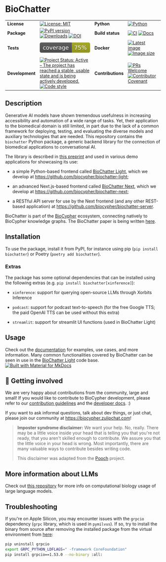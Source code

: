 # BioChatter

|     |     |     |     |
| --- | --- | --- | --- |
| __License__ | [![License: MIT](https://img.shields.io/badge/License-MIT-yellow.svg)](https://opensource.org/licenses/MIT) | __Python__ | [![Python](https://img.shields.io/pypi/pyversions/biochatter)](https://www.python.org) |
| __Package__ | [![PyPI version](https://img.shields.io/pypi/v/biochatter)](https://pypi.org/project/biochatter/) [![Downloads](https://static.pepy.tech/badge/biochatter)](https://pepy.tech/project/biochatter) [![DOI](https://zenodo.org/badge/650181006.svg)](https://zenodo.org/doi/10.5281/zenodo.10777945) | __Build status__ | [![CI](https://github.com/biocypher/biochatter/actions/workflows/ci.yaml/badge.svg)](https://github.com/biocypher/biochatter/actions/workflows/ci.yaml) [![Docs](https://github.com/biocypher/biochatter/actions/workflows/docs.yaml/badge.svg)](https://github.com/biocypher/biochatter/actions/workflows/docs.yaml) |
| __Tests__ | [![Coverage](https://raw.githubusercontent.com/biocypher/biochatter/coverage/coverage.svg)](https://github.com/biocypher/biochatter/actions/workflows/ci.yaml) | __Docker__ | [![Latest image](https://img.shields.io/docker/v/biocypher/chatgse)](https://hub.docker.com/repository/docker/biocypher/chatgse/general) [![Image size](https://img.shields.io/docker/image-size/biocypher/chatgse/latest)](https://hub.docker.com/repository/docker/biocypher/chatgse/general) |
| __Development__ | [![Project Status: Active – The project has reached a stable, usable state and is being actively developed.](https://www.repostatus.org/badges/latest/active.svg)](https://www.repostatus.org/#active) [![Code style](https://img.shields.io/badge/code%20style-black-000000.svg)](https://black.readthedocs.io/en/stable/) | __Contributions__ | [![PRs Welcome](https://img.shields.io/badge/PRs-welcome-brightgreen.svg?style=flat-square)](http://makeapullrequest.com) [![Contributor Covenant](https://img.shields.io/badge/Contributor%20Covenant-2.1-4baaaa.svg)](CONTRIBUTING.md) |

## Description

Generative AI models have shown tremendous usefulness in increasing
accessibility and automation of a wide range of tasks. Yet, their application to
the biomedical domain is still limited, in part due to the lack of a common
framework for deploying, testing, and evaluating the diverse models and
auxiliary technologies that are needed.  This repository contains the
`biochatter` Python package, a generic backend library for the connection of
biomedical applications to conversational AI.

The library is described in [this preprint](https://arxiv.org/abs/2305.06488) and
used in various demo applications for showcasing its use:

- a simple Python-based frontend called [BioChatter
Light](https://light.biochatter.org), which we develop at
https://github.com/biocypher/biochatter-light;

- an advanced Next.js-based frontend called [BioChatter
Next](https://next.biochatter.org), which we develop at
https://github.com/biocypher/biochatter-next;

- a RESTful API server for use by the Next frontend (and any other REST-based
application) at https://github.com/biocypher/biochatter-server.

BioChatter is part of the [BioCypher](https://github.com/biocypher) ecosystem,
connecting natively to BioCypher knowledge graphs. The BioChatter paper is
being written [here](https://github.com/biocypher/biochatter-paper).

## Installation

To use the package, install it from PyPI, for instance using pip (`pip install
biochatter`) or Poetry (`poetry add biochatter`).

### Extras

The package has some optional dependencies that can be installed using the
following extras (e.g. `pip install biochatter[xinference]`):

- `xinference`: support for querying open-source LLMs through Xorbits Inference

- `podcast`: support for podcast text-to-speech (for the free Google TTS; the
paid OpenAI TTS can be used without this extra)

- `streamlit`: support for streamlit UI functions (used in BioChatter Light)

## Usage

Check out the [documentation](https://biochatter.org/) for examples, use cases,
and more information. Many common functionalities covered by BioChatter can be
seen in use in the [BioChatter
Light](https://github.com/biocypher/biochatter-light) code base.  [![Built with
Material for
MkDocs](https://img.shields.io/badge/Material_for_MkDocs-526CFE?style=for-the-badge&logo=MaterialForMkDocs&logoColor=white)](https://squidfunk.github.io/mkdocs-material/)

## 🤝 Getting involved

We are very happy about contributions from the community, large and small!
If you would like to contribute to BioCypher development, please refer to
our [contribution guidelines](CONTRIBUTING.md) and the [developer
docs](DEVELOPER.md). :)

If you want to ask informal questions, talk about dev things, or just chat,
please join our community at https://biocypher.zulipchat.com!

> **Imposter syndrome disclaimer:** We want your help. No, really. There may be a little voice inside your head that is telling you that you're not ready, that you aren't skilled enough to contribute. We assure you that the little voice in your head is wrong. Most importantly, there are many valuable ways to contribute besides writing code.
>
> This disclaimer was adapted from the [Pooch](https://github.com/fatiando/pooch) project.

## More information about LLMs

Check out [this repository](https://github.com/csbl-br/awesome-compbio-chatgpt)
for more info on computational biology usage of large language models.

## Troubleshooting

If you're on Apple Silicon, you may encounter issues with the `grpcio`
dependency (`grpc` library, which is used in `pymilvus`). If so, try to install
the binary from source after removing the installed package from the virtual
environment from
[here](https://stackoverflow.com/questions/72620996/apple-m1-symbol-not-found-cfrelease-while-running-python-app):

```bash
pip uninstall grpcio
export GRPC_PYTHON_LDFLAGS=" -framework CoreFoundation"
pip install grpcio==1.53.0 --no-binary :all:
```
